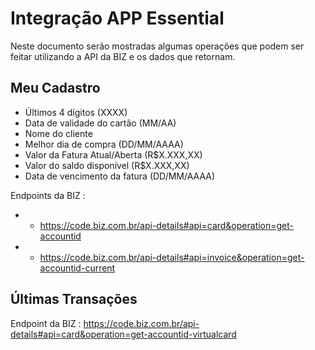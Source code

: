 # Integração APP Essential

Neste documento serão mostradas algumas operações que podem ser feitar utilizando a API da BIZ e os dados que retornam.

<h2>Meu Cadastro </h2>

- Últimos 4 dígitos (XXXX)
- Data de validade do cartão (MM/AA)
- Nome do cliente
- Melhor dia de compra (DD/MM/AAAA)
- Valor da Fatura Atual/Aberta (R$X.XXX,XX)
- Valor do saldo disponível (R$X.XXX,XX)
- Data de vencimento da fatura (DD/MM/AAAA)

Endpoints da BIZ : 
- - https://code.biz.com.br/api-details#api=card&operation=get-accountid
- - https://code.biz.com.br/api-details#api=invoice&operation=get-accountid-current

<h2>Últimas Transações </h2>

Endpoint da BIZ : https://code.biz.com.br/api-details#api=card&operation=get-accountid-virtualcard
